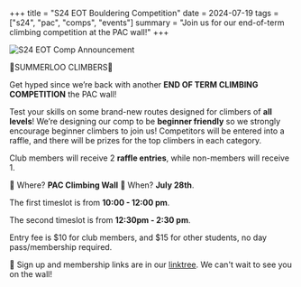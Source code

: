 +++
title = "S24 EOT Bouldering Competition"
date = 2024-07-19
tags = ["s24", "pac", "comps", "events"]
summary = "Join us for our end-of-term climbing competition at the PAC wall!"
+++

![S24 EOT Comp Announcement](/posters/S24_eot_comp_poster_head.png)

🚨SUMMERLOO CLIMBERS🚨

Get hyped since we’re back with another **END OF TERM CLIMBING COMPETITION** the PAC wall!

Test your skills on some brand-new routes designed for climbers of **all levels**! We’re designing our comp to be **beginner friendly** so we strongly encourage beginner climbers to join us! Competitors will be entered into a raffle, and there will be prizes for the top climbers in each category.

Club members will receive 2 **raffle entries**, while non-members will receive 1.

📍 Where? **PAC Climbing Wall**
📆 When? **July 28th**. 

The first timeslot is from **10:00 - 12:00 pm**.

The second timeslot is from **12:30pm - 2:30 pm**.

Entry fee is $10 for club members, and $15 for other students, no day pass/membership required.

🔗 Sign up and membership links are in our [linktree](https://wloo.cc/links "linktree"). We can't wait to see you on the wall!
